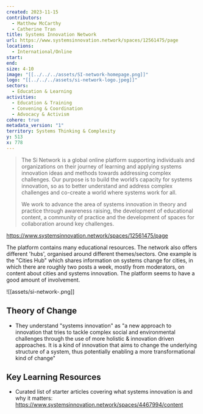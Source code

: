 ```yaml
---
created: 2023-11-15
contributors:
  - Matthew McCarthy
  - Catherine Tran
title: Systems Innovation Network
url: https://www.systemsinnovation.network/spaces/12561475/page
locations:
  - International/Online
start: 
end: 
size: 4-10
image: "[[../../../assets/SI-network-homepage.png]]"
logo: "[[../../../assets/si-network-logo.jpeg]]"
sectors:
  - Education & Learning
activities:
  - Education & Training
  - Convening & Coordination
  - Advocacy & Activism
cohere: true
metadata_version: "1"
territory: Systems Thinking & Complexity
y: 513
x: 778
---
```

>The Si Network is a global online platform supporting individuals and organizations on their journey of learning and applying systems innovation ideas and methods towards addressing complex challenges. Our purpose is to build the world’s capacity for systems innovation, so as to better understand and address complex challenges and co-create a world where systems work for all.
>
>We work to advance the area of systems innovation in theory and practice through awareness raising, the development of educational content, a community of practice and the development of spaces for collaboration around key challenges.

https://www.systemsinnovation.network/spaces/12561475/page

The platform contains many educational resources. The network also offers different 'hubs', organised around different themes/sectors. One example is the "Cities Hub" which shares information on systems change for cities, in which there are roughly two posts a week, mostly from moderators, on content about cities and systems innovation. The platform seems to have a good amount of involvement. 

![[assets/si-network-.png]]

## Theory of Change 

- They understand "systems innovation" as "a new approach to innovation that tries to tackle complex social and environmental challenges through the use of more holistic & innovation driven approaches. It is a kind of innovation that aims to change  the underlying structure of a system, thus potentially enabling a more transformational kind of change"

## Key Learning Resources 

- Curated list of starter articles covering what systems innovation is and why it matters: https://www.systemsinnovation.network/spaces/4467994/content




